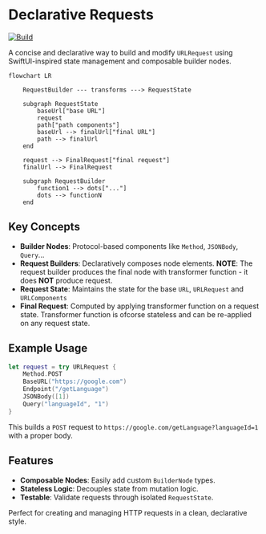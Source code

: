 # Declarative Requests

[![Build](https://github.com/sisoje/declarative-requests-swift/actions/workflows/swift.yml/badge.svg)](https://github.com/sisoje/declarative-requests-swift/actions/workflows/swift.yml)

A concise and declarative way to build and modify `URLRequest` using SwiftUI-inspired state management and composable builder nodes.
```mermaid
flowchart LR

    RequestBuilder --- transforms ---> RequestState

    subgraph RequestState
        baseUrl["base URL"]
        request
        path["path components"]
        baseUrl --> finalUrl["final URL"]
        path --> finalUrl
    end
 
    request --> FinalRequest["final request"]
    finalUrl --> FinalRequest

    subgraph RequestBuilder
        function1 --> dots["..."]
        dots --> functionN
    end
```

## Key Concepts

- **Builder Nodes**: Protocol-based components like `Method`, `JSONBody`, `Query`...
- **Request Builders**: Declaratively composes node elements. **NOTE**: The request builder produces the final node with transformer function - it does **NOT** produce request.
- **Request State**: Maintains the state for the base `URL`, `URLRequest` and `URLComponents`
- **Final Request**: Computed by applying transformer function on a request state. Transformer function is ofcorse stateless and can be re-applied on any request state.

## Example Usage

```swift
let request = try URLRequest {
    Method.POST
    BaseURL("https://google.com")
    Endpoint("/getLanguage")
    JSONBody([1])
    Query("languageId", "1")
}
```

This builds a `POST` request to `https://google.com/getLanguage?languageId=1` with a proper body.

## Features
- **Composable Nodes**: Easily add custom `BuilderNode` types.
- **Stateless Logic**: Decouples state from mutation logic.
- **Testable**: Validate requests through isolated `RequestState`.

Perfect for creating and managing HTTP requests in a clean, declarative style.
